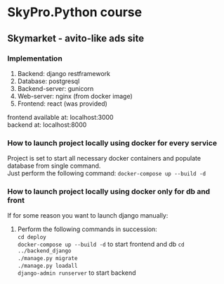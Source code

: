 # SkyPro.Python course
## Skymarket - avito-like ads site

### Implementation

1. Backend: django restframework
2. Database: postgresql 
3. Backend-server: gunicorn
4. Web-server: nginx (from docker image)
5. Frontend: react (was provided)

frontend available at: localhost:3000  
backend at: localhost:8000

### How to launch project locally using docker for every service

Project is set to start all necessary docker containers and populate database from single command.  
Just perform the following command: `docker-compose up --build -d`

### How to launch project locally using docker only for db and front

If for some reason you want to launch django manually:

1. Perform the following commands in succession:  
`cd deploy`  
`docker-compose up --build -d` to start frontend and db
`cd ../backend_django`  
`./manage.py migrate`  
`./manage.py loadall`  
`django-admin runserver` to start backend


